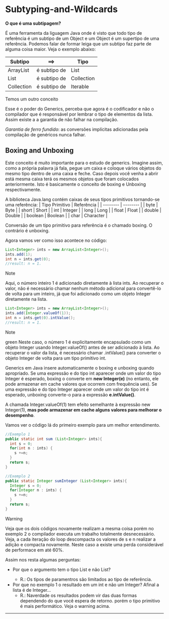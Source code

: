# Subtyping-and-Wildcards

**O que é uma subtipagem?**

É uma ferramenta da liguagem Java onde é visto que todo tipo de referência é um subtipo de um Object e um Object é um supertipo de uma referência. Podemos falar de formar leiga que um subtipo faz parte de alguma coisa maior. Veja o exemplo abaixo:

| Subtipo    | ==>          | Tipo       |
| ---------- | ------------ | ---------- |
| ArrayList  | é subtipo de | List       |
| List       | é subtipo de | Collection |
| Collection | é subtipo de | Iterable   |

Temos um outro conceito

Esse é o poder do Generics, perceba que agora é o codificador e não o compilador que é responsável por lembrar o tipo de elementos da lista. Assim existe a a garantia de não falhar na compilação.

_Garantia de ferro fundido_: as conversões implícitas adicionadas pela compilação de genéricos nunca falhar.

## Boxing and Unboxing

Este conceito é muito importante para o estudo de generics. Imagine assim, como a própria palavra já fala, pegue um caixa e coloque vários objetos do mesmo tipo dentro de uma caixa e feche. Caso depois você venha a abrir está mesma caixa terá os mesmos objetos que foram colocados anteriormente. Isto é basicamente o conceito de boxing e Unboxing respectivamente.

A biblioteca Java.lang contém caixas de seus tipos primitivos tornando-se uma referência:
| Tipo Primitivo | Referência |
| -------- | -------- |
| byte | Byte |
| short | Short |
| int | Integer |
| long | Long |
| float | Float |
| double | Double |
| boolean | Boolean |
| char | Character |

Conversão de um tipo primitivo para referência é o chamado boxing. O contrário é unboxing.

Agora vamos ver como isso acontece no código:

```java
List<Integer> ints = new ArrayList<Integer>();
ints.add(1);
int n = ints.get(0);
//result: n = 1.
```

> [!NOTE]
>
> Aqui, o número inteiro 1 é adicionado diretamente à lista ints. Ao recuperar o valor, não é necessário chamar nenhum método adicional para convertê-lo de volta para um inteiro, já que foi adicionado como um objeto Integer diretamente na lista.

```java
List<Integer> ints = new ArrayList<Integer>();
ints.add(Integer.valueOf(1));
int n = ints.get(0).intValue();
//result: n = 1.
```

> [!NOTE]
>
> green Neste caso, o número 1 é explicitamente encapsulado como um objeto Integer usando Integer.valueOf() antes de ser adicionado à lista. Ao recuperar o valor da lista, é necessário chamar .intValue() para converter o objeto Integer de volta para um tipo primitivo int.

Generics em Java insere automaticamente o boxing e unboxing quando apropriado. Se uma expressão e do tipo int aparecer onde um valor do tipo Integer é esperado, boxing o converte em **new Integer(e)** (no entanto, ele pode armazenar em cache valores que ocorrem com frequência
ues). Se uma expressão e do tipo Integer aparecer onde um valor do tipo int é esperado, unboxing converte-o para a expressão **e.intValue()**.

A chamada Integer.valueOf(1) tem efeito semelhante à expressão new Integer(1), **mas pode armazenar em cache alguns valores para melhorar o desempenho**.

Vamos ver o código lá do primeiro exemplo para um melhor entendimento.

```java
//Exemplo 1
public static int sum (List<Integer> ints){
  int s = 0;
  for(int n : ints) {
    s +=n;
  }
  return s;
}

//Exemplo 2
public static Integer sumInteger (List<Integer> ints){
  Integer s = 0;
  for(Integer n : ints) {
    s +=n;
  }
  return s;
}
```

> [!WARNING]
>
> Veja que os dois códigos novamente realizam a mesma coisa porém no exemplo 2 o compilador executa um trabalho totalmente desnecessário. Veja, a cada iteração do loop descompacta os valores de s e n realizar a adição e compacta novamente. Neste caso a existe uma perda considerável de performace em até 60%.

Assim nos resta algumas perguntas:

- Por que o argumento tem o tipo List<Integer> e não List<int>?
  - R.: Os tipos de paramentros são limitados ao tipo de referência.
- Por que no exemplo 1 o resultado em um int e não um Integer? Afinal a lista é de Integer...
  - R.: Naverdade os resultados podem vir das duas formas dependendo do que você espera de retorno. porém o tipo primitivo é mais performático. Veja o warning acima.

---
